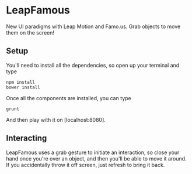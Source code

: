 # LeapFamous

New UI paradigms with Leap Motion and Famo.us. Grab objects to move them on the screen!

## Setup

You'll need to install all the dependencies, so open up your terminal and type

    npm install
    bower install

Once all the components are installed, you can type 

    grunt

And then play with it on [localhost:8080].

## Interacting

LeapFamous uses a grab gesture to initiate an interaction, so close your hand once you're over an object, and then you'll be able to move it around. If you accidentally throw it off screen, just refresh to bring it back.
